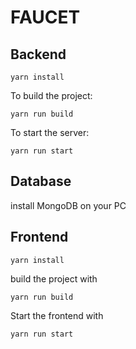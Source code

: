 # FAUCET


## Backend

```
yarn install
```

To build the project:
```
yarn run build
```

To start the server:
```
yarn run start
```

## Database
install MongoDB on your PC

## Frontend
```
yarn install
```

build the project with
```
yarn run build
```

Start the frontend with
```
yarn run start
```

